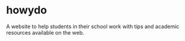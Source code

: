 # howydo
A website to help students in their school work with tips and academic resources available on the web.
